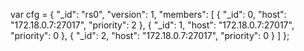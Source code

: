 var cfg = {
        "_id": "rs0",
        "version": 1,
        "members": [
        {
            "_id": 0,
            "host": "172.18.0.7:27017",
            "priority": 2
        },
        {
            "_id": 1,
            "host": "172.18.0.7:27017",
            "priority": 0
        },
        {
            "_id": 2,
            "host": "172.18.0.7:27017",
            "priority": 0
        }
        ]
    };